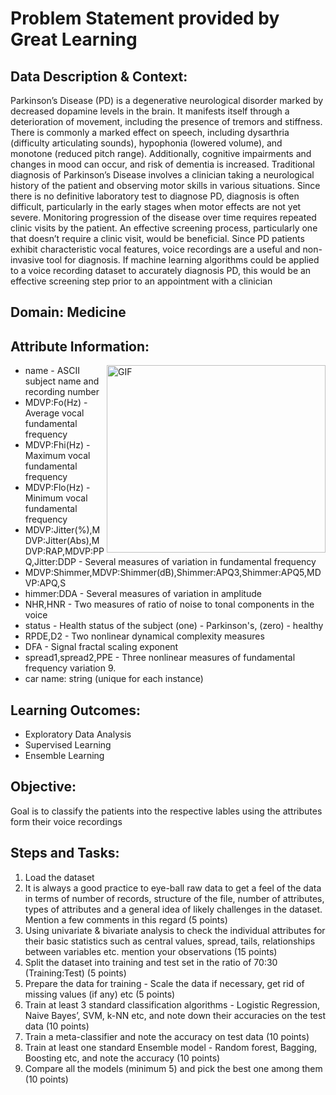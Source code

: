 <h1>Problem Statement provided by Great Learning</h1>

<h2>Data Description & Context:</h2>
<p>
Parkinson’s Disease (PD) is a degenerative neurological disorder marked by decreased dopamine levels in the brain. It manifests itself through a deterioration of movement, including the presence of tremors and stiffness. There is commonly a marked effect on speech, including dysarthria (difficulty articulating sounds), hypophonia (lowered volume), and monotone (reduced pitch range). Additionally, cognitive impairments and changes in mood can occur, and risk of dementia is increased.
Traditional diagnosis of Parkinson’s Disease involves a clinician taking a neurological history of the patient and observing motor skills in various situations. Since there is no definitive laboratory test to diagnose PD, diagnosis is often difficult, particularly in the early stages when motor effects are not yet severe. Monitoring progression of the disease over time requires repeated clinic visits by the patient. An effective screening process, particularly one that doesn’t require a clinic visit, would be beneficial. Since PD patients exhibit characteristic vocal features, voice recordings are a useful and non-invasive tool for diagnosis. If machine learning algorithms could be applied to a voice recording dataset to accurately diagnosis PD, this would be an effective screening step prior to an appointment with a clinician
</p>

<h2>Domain: Medicine</h2>

<h2>Attribute Information:</h2>
<img align="right" alt="GIF" height="300px" width="350px" src="https://media.giphy.com/media/RlTIZhHaRVu6gNdHis/giphy.gif" />

<p>
<ul>
<li>name - ASCII subject name and recording number
<li>MDVP:Fo(Hz) - Average vocal fundamental frequency
<li>MDVP:Fhi(Hz) - Maximum vocal fundamental frequency
<li>MDVP:Flo(Hz) - Minimum vocal fundamental frequency
<li>MDVP:Jitter(%),MDVP:Jitter(Abs),MDVP:RAP,MDVP:PPQ,Jitter:DDP - Several measures of variation in fundamental frequency
<li>MDVP:Shimmer,MDVP:Shimmer(dB),Shimmer:APQ3,Shimmer:APQ5,MDVP:APQ,S
<li>himmer:DDA - Several measures of variation in amplitude
<li>NHR,HNR - Two measures of ratio of noise to tonal components in the voice
<li>status - Health status of the subject (one) - Parkinson's, (zero) - healthy
<li>RPDE,D2 - Two nonlinear dynamical complexity measures
<li>DFA - Signal fractal scaling exponent
<li>spread1,spread2,PPE - Three nonlinear measures of fundamental frequency
variation 9. 
<li>car name: string (unique for each instance)
</ul>
</p>
  
<h2>Learning Outcomes:</h2>
<ul>
<li>Exploratory Data Analysis
<li>Supervised Learning
<li>Ensemble Learning
</ul>

<h2>Objective:</h2>
<p>Goal is to classify the patients into the respective lables using the attributes form their voice recordings</p>

<h2>Steps and Tasks:</h2>
<p>
<ol>
<li>Load the dataset
<li>It is always a good practice to eye-ball raw data to get a feel of the data in
terms of number of records, structure of the file, number of attributes, types of attributes and a general idea of likely challenges in the dataset. Mention a few comments in this regard (5 points)
<li>Using univariate & bivariate analysis to check the individual attributes for their basic statistics such as central values, spread, tails, relationships between variables etc. mention your observations (15 points)
<li>Split the dataset into training and test set in the ratio of 70:30 (Training:Test) (5 points)
<li>Prepare the data for training - Scale the data if necessary, get rid of missing values (if any) etc (5 points)
<li>Train at least 3 standard classification algorithms - Logistic Regression, Naive Bayes’, SVM, k-NN etc, and note down their accuracies on the test data (10 points)
<li>Train a meta-classifier and note the accuracy on test data (10 points)
<li>Train at least one standard Ensemble model - Random forest, Bagging, Boosting etc, and note the accuracy (10 points)
<li>Compare all the models (minimum 5) and pick the best one among them (10 points)
</ol>
</p>
